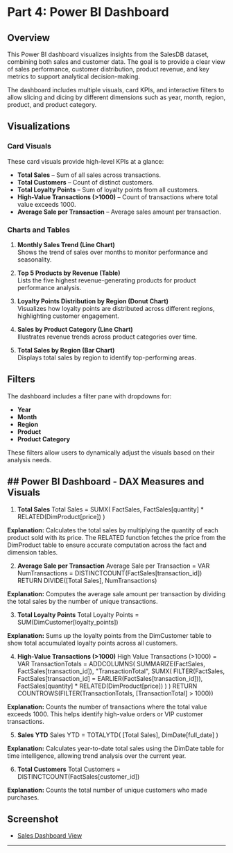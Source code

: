 # Part 4: Power BI Dashboard

## Overview
This Power BI dashboard visualizes insights from the SalesDB dataset, combining both sales and customer data. The goal is to provide a clear view of sales performance, customer distribution, product revenue, and key metrics to support analytical decision-making.

The dashboard includes multiple visuals, card KPIs, and interactive filters to allow slicing and dicing by different dimensions such as year, month, region, product, and product category.

## Visualizations

### Card Visuals
These card visuals provide high-level KPIs at a glance:
- **Total Sales** – Sum of all sales across transactions.
- **Total Customers** – Count of distinct customers.
- **Total Loyalty Points** – Sum of loyalty points from all customers.
- **High-Value Transactions (>1000)** – Count of transactions where total value exceeds 1000.
- **Average Sale per Transaction** – Average sales amount per transaction.

### Charts and Tables
1. **Monthly Sales Trend (Line Chart)**  
   Shows the trend of sales over months to monitor performance and seasonality.
   
2. **Top 5 Products by Revenue (Table)**  
   Lists the five highest revenue-generating products for product performance analysis.
   
3. **Loyalty Points Distribution by Region (Donut Chart)**  
   Visualizes how loyalty points are distributed across different regions, highlighting customer engagement.

4. **Sales by Product Category (Line Chart)**  
   Illustrates revenue trends across product categories over time.

5. **Total Sales by Region (Bar Chart)**  
   Displays total sales by region to identify top-performing areas.

## Filters
The dashboard includes a filter pane with dropdowns for:
- **Year**
- **Month**
- **Region**
- **Product**
- **Product Category**  

These filters allow users to dynamically adjust the visuals based on their analysis needs.

## ## Power BI Dashboard - DAX Measures and Visuals

1. **Total Sales**
Total Sales = 
SUMX(
    FactSales,
    FactSales[quantity] * RELATED(DimProduct[price])
)

**Explanation:**
Calculates the total sales by multiplying the quantity of each product sold with its price. The RELATED function fetches the price from the DimProduct table to ensure accurate computation across the fact and dimension tables.

2. **Average Sale per Transaction**
Average Sale per Transaction = 
VAR NumTransactions =
    DISTINCTCOUNT(FactSales[transaction_id])
RETURN
    DIVIDE([Total Sales], NumTransactions)

**Explanation:**
Computes the average sale amount per transaction by dividing the total sales by the number of unique transactions.

3. **Total Loyalty Points**
Total Loyalty Points = SUM(DimCustomer[loyalty_points])

**Explanation:**
Sums up the loyalty points from the DimCustomer table to show total accumulated loyalty points across all customers.

4. **High-Value Transactions (>1000)**
High Value Transactions (>1000) = 
VAR TransactionTotals =
    ADDCOLUMNS(
        SUMMARIZE(FactSales, FactSales[transaction_id]),
        "TransactionTotal",
            SUMX(
                FILTER(FactSales, FactSales[transaction_id] = EARLIER(FactSales[transaction_id])),
                FactSales[quantity] * RELATED(DimProduct[price])
            )
    )
RETURN
COUNTROWS(FILTER(TransactionTotals, [TransactionTotal] > 1000))

**Explanation:**
Counts the number of transactions where the total value exceeds 1000. This helps identify high-value orders or VIP customer transactions.

5. **Sales YTD**
Sales YTD = 
TOTALYTD(
    [Total Sales],
    DimDate[full_date]
)

**Explanation:**
Calculates year-to-date total sales using the DimDate table for time intelligence, allowing trend analysis over the current year.

6. **Total Customers**
Total Customers = DISTINCTCOUNT(FactSales[customer_id])

**Explanation:**
Counts the total number of unique customers who made purchases.

## Screenshot

- [Sales Dashboard View](Screenshots\PowerBI_Sales_dashboard_view.JPG)

---
